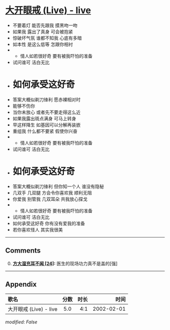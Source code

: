# [大开眼戒 (Live) - live](https://music.163.com/song?id=67121)

* 不要着灯 能否先跟我 摸黑吻一吻
* 如果我 露出了真身 可会被抱紧
* 惊破坏气氛 谁都不知我 心底有多暗
* 如本性 是这么低等 怎跟你相衬
* * 情人如若很好奇 要有被我吓怕的准备
* 试问谁可 洁白无比
* # 如何承受这好奇
* 答案大概似剃刀锋利 愿赤裸相对时
* 能够不伤你
* 当你未放心 或者先不要走得这么近
* 如果我露出斑点满身 可马上转身
* 早这样降生 如基因可以分解再装嵌
* 重组我 什么都不要紧 假使你兴奋
* * 情人如若很好奇 要有被我吓怕的准备
* 试问谁可 洁白无比
* # 如何承受这好奇
* 答案大概似剃刀锋利 但你知一个人 谁没有隐秘
* 几双手 几双腿 方会令你喜欢我 顺利无阻
* 你爱我 别管我 几双耳朵 共我放心探戈
* * 情人如若很好奇 要有被我吓怕的准备
* 试问谁可 洁白无比
* 如何承受这好奇 你有没有爱我的准备
* 若你喜欢怪人 其实我很美


---

## Comments
0. **[方大湿充耳不闻 \[24\]](https://music.163.com/#/user/home?id=14266880):** 医生的现场功力真不是盖的[强]



---

## Appendix

|歌名|分数|时长|时间|
|:---|:---:|---:|---:|
|大开眼戒 (Live) - live|5.0|4:1|2002-02-01

*modified: False*